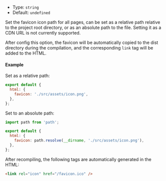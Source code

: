 - Type: `string`
- Default: `undefined`

Set the favicon icon path for all pages, can be set as a relative path relative to the project root directory, or as an absolute path to the file. Setting it as a CDN URL is not currently supported.

After config this option, the favicon will be automatically copied to the dist directory during the compilation, and the corresponding `link` tag will be added to the HTML.

#### Example

Set as a relative path:

```js
export default {
  html: {
    favicon: './src/assets/icon.png',
  },
};
```

Set to an absolute path:

```js
import path from 'path';

export default {
  html: {
    favicon: path.resolve(__dirname, './src/assets/icon.png'),
  },
};
```

After recompiling, the following tags are automatically generated in the HTML:

```html
<link rel="icon" href="/favicon.ico" />
```
